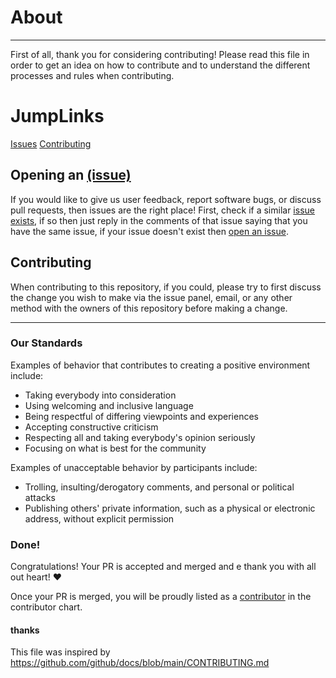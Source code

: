 # About

---

First of all, thank you for considering contributing! Please read this file in order to get an idea on how to contribute and
to understand the different processes and rules when contributing.

# JumpLinks

[Issues](#issues)
[Contributing](#contributing)

## Opening an [(issue)](https://github.com/SegsyNihal/NihChat-Socketio-demo-app/issues)

If you would like to give us user feedback, report software bugs, or discuss pull requests, then issues are the right place!
First, check if a similar [issue exists](https://github.com/SegsyNihal/NihChat-Socketio-demo-app/issues), if so then just reply in the comments of that issue saying that you have the same issue, if your issue doesn't exist then [open an issue](https://github.com/SegsyNihal/NihChat-Socketio-demo-app/issues/new).

## Contributing<a name = "contrinuting"> </a>

When contributing to this repository, if you could, please try to first discuss the change you wish to make via the issue panel,
email, or any other method with the owners of this repository before making a change.

---

### Our Standards

Examples of behavior that contributes to creating a positive environment
include:

-   Taking everybody into consideration
-   Using welcoming and inclusive language
-   Being respectful of differing viewpoints and experiences
-   Accepting constructive criticism
-   Respecting all and taking everybody's opinion seriously
-   Focusing on what is best for the community

Examples of unacceptable behavior by participants include:

-   Trolling, insulting/derogatory comments, and personal or political attacks
-   Publishing others' private information, such as a physical or electronic
    address, without explicit permission

### Done!

Congratulations! Your PR is accepted and merged and e thank you with all out heart! :heart:

Once your PR is merged, you will be proudly listed as a [contributor](https://github.com/SegsyNihal/NihChat-Socketio-demo-app/graphs/contributors) in the contributor chart.

#### thanks

This file was inspired by https://github.com/github/docs/blob/main/CONTRIBUTING.md
